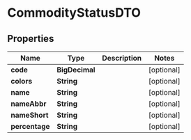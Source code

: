 

# CommodityStatusDTO


## Properties

| Name | Type | Description | Notes |
|------------ | ------------- | ------------- | -------------|
|**code** | **BigDecimal** |  |  [optional] |
|**colors** | **String** |  |  [optional] |
|**name** | **String** |  |  [optional] |
|**nameAbbr** | **String** |  |  [optional] |
|**nameShort** | **String** |  |  [optional] |
|**percentage** | **String** |  |  [optional] |



